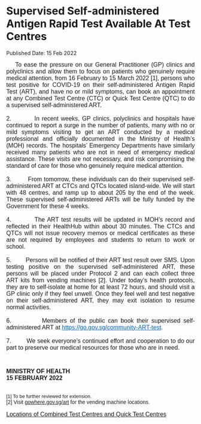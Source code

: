 <html>
    <meta http-equiv="Content-Type" content="text/html; charset=utf-8"/>
    <meta charset="utf-8"/>
    <title> Supervised Self-administered Antigen Rapid Test  Available At Test Centres</title>
    <body><h1> Supervised Self-administered Antigen Rapid Test  Available At Test Centres</h1>
    <p>Published Date: 15 Feb 2022</p> <p style="margin: 0cm; font-size: 11pt; font-family: Calibri, sans-serif; text-align: justify;"><span style="font-family: Arial;"><span style="font-size: 12pt;">&nbsp; &nbsp; To ease the pressure on our General Practitioner (GP) clinics and polyclinics and allow them to focus on patients who genuinely require medical attention, from 16 February to 15 March 2022 [1], persons who test positive for COVID-19 on their self-administered Antigen Rapid Test (ART), and have no or mild symptoms, can book an appointment at any Combined Test Centre (CTC) or Quick Test Centre (QTC) to do a supervised self-administered ART.</span></span></p><p style="margin: 0cm; font-size: 11pt; font-family: Calibri, sans-serif; text-align: justify;"><span style="font-family: Arial;"><span style="font-size: 12pt;">&nbsp;</span></span></p><p style="margin: 0cm; font-size: 11pt; font-family: Calibri, sans-serif; text-align: justify;"><span style="font-family: Arial;"><span style="font-size: 12pt;">2.<span style="font-size: 7pt; font-stretch: normal;">&nbsp;&nbsp;&nbsp;&nbsp;&nbsp;&nbsp;&nbsp;&nbsp;&nbsp;&nbsp;&nbsp;&nbsp; </span></span><span style="font-size: 12pt;">In recent weeks, GP clinics, polyclinics and hospitals have continued to report a surge in the number of patients, many with no or mild symptoms visiting to get an ART conducted by a medical professional and officially documented in the Ministry of Health’s (MOH) records. </span><span style="font-size: 12pt;">The hospitals’ Emergency Departments have similarly received many patients who are not in need of emergency medical assistance. These visits are not necessary, and risk compromising the standard of care for those who genuinely require medical attention.<br><br></span></span></p><p style="margin: 0cm; font-size: 11pt; font-family: Calibri, sans-serif; text-align: justify;"><span style="font-family: Arial;"><span style="font-size: 12pt;">3.<span style="font-size: 7pt; font-stretch: normal;">&nbsp;&nbsp;&nbsp;&nbsp;&nbsp;&nbsp;&nbsp;&nbsp;&nbsp;&nbsp;&nbsp;&nbsp; </span></span><span style="font-size: 12pt;">From tomorrow, these individuals can do </span><span style="font-size: 12pt;">their </span><span style="font-size: 12pt;">supervised self-administered</span><span style="font-size: 12pt;"> ART at CTCs and QTCs located island-wide. </span><span style="font-size: 12pt;">We will start with 48 centres, and ramp up to about 205 by the end of the week. These supervised self-administered</span><span style="font-size: 12pt;"> ARTs </span><span style="font-size: 12pt;">will be fully funded by the Government for these 4 weeks.</span></span></p><p style="margin: 0cm 0cm 0cm 36pt; font-size: 11pt; font-family: Calibri, sans-serif;"><span style="font-family: Arial;"><span style="font-size: 12pt;">&nbsp;</span></span></p><p style="margin: 0cm; font-size: 11pt; font-family: Calibri, sans-serif; text-align: justify;"><span style="font-family: Arial;"><span style="font-size: 12pt;">4.<span style="font-size: 7pt; font-stretch: normal;">&nbsp;&nbsp;&nbsp;&nbsp;&nbsp;&nbsp;&nbsp;&nbsp;&nbsp;&nbsp;&nbsp;&nbsp; </span></span><span style="font-size: 12pt;">The ART test results will be updated in MOH’s record and reflected in their HealthHub within about 30 minutes. The CTCs and QTCs will not issue recovery memos or medical certificates as these are not required by employees and students to return to work or school.&nbsp;</span></span></p><p style="margin: 0cm; font-size: 11pt; font-family: Calibri, sans-serif; text-align: justify;"><span style="font-family: Arial;"><span style="font-size: 12pt;">&nbsp;</span></span></p><p style="margin: 0cm; font-size: 11pt; font-family: Calibri, sans-serif; text-align: justify;"><span style="font-family: Arial;"><span style="font-size: 12pt;">5.<span style="font-size: 7pt; font-stretch: normal;">&nbsp;&nbsp;&nbsp;&nbsp;&nbsp;&nbsp;&nbsp;&nbsp;&nbsp;&nbsp;&nbsp;&nbsp; </span></span><span style="font-size: 12pt;">Persons will be notified of their ART test result over SMS. Upon testing positive on the supervised self-administered ART, these persons will be placed under Protocol 2 and can each collect three ART kits from vending machines [2]. Under today’s health protocols, they are to self-isolate at home for at least 72 hours, and should visit a GP clinic only if they feel unwell. Once they feel well and test negative on their self-administered ART, they may exit isolation to resume normal activities.</span></span></p><p style="margin: 0cm; font-size: 11pt; font-family: Calibri, sans-serif; text-align: justify;"><span style="font-family: Arial;"><span style="font-size: 12pt;">&nbsp;</span></span></p><p style="margin: 0cm; font-size: 11pt; font-family: Calibri, sans-serif; text-align: justify;"><span style="font-family: Arial;"><span style="font-size: 12pt;">6.<span style="font-size: 7pt; font-stretch: normal;">&nbsp;&nbsp;&nbsp;&nbsp;&nbsp;&nbsp;&nbsp;&nbsp;&nbsp;&nbsp;&nbsp;&nbsp; </span></span><span style="font-size: 12pt;">Members of the public can book their </span><span style="font-size: 12pt;">supervised self-administered</span><span style="font-size: 12pt;"> ART at </span><span><a href="https://go.gov.sg/community-ART-test" style="color: rgb(5, 99, 193);"><span style="font-size: 12pt;">https://go.gov.sg/community-ART-test</span></a></span><span style="color: rgb(5, 99, 193);"><span style="font-size: 12pt;">.</span></span></span></p><p style="margin: 0cm; font-size: 11pt; font-family: Calibri, sans-serif; text-align: justify;"><span style="font-family: Arial;"><span style="font-size: 12pt;">&nbsp;</span></span></p><p style="margin: 0cm; font-size: 11pt; font-family: Calibri, sans-serif; text-align: justify;"><span style="font-family: Arial;"><span style="font-size: 12pt;">7.<span style="font-size: 7pt; font-stretch: normal;">&nbsp;&nbsp;&nbsp;&nbsp;&nbsp;&nbsp;&nbsp;&nbsp;&nbsp;&nbsp;&nbsp;&nbsp; </span></span><span style="font-size: 12pt;">We seek everyone’s continued effort and cooperation to do our part to preserve our medical resources for those who are in need.</span></span></p><p>&nbsp;</p><p><strong><span style="font-family: Arial; font-size: 16px;">MINISTRY OF HEALTH<br></span></strong><strong><span style="font-family: Arial; font-size: 16px;">15 FEBRUARY 2022<br><br></span></strong></p><p><span style="font-family: Arial; font-size: 13px;">[1] To be further reviewed for extension.<br></span><span style="font-family: Arial;">[2] Visit </span><a href="https://www.gowhere.gov.sg/art" style="font-family: Arial;">gowhere.gov.sg/art</a><span style="font-family: Arial;"> for the vending machine locations.<br><br><span style="font-size: 16px;"><a href="/docs/librariesprovider5/default-document-library/annex5356a8b6abdc43519fbf7f09d35dbdff.pdf?sfvrsn=878aeb18_0" title="Locations of Combined Test Centres and Quick Test Centres">Locations of Combined Test Centres and Quick Test Centres</a></span></span></p></body>
</html>